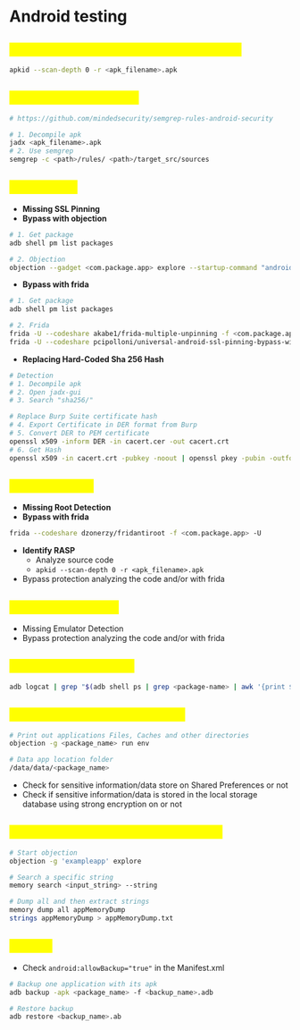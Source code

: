 # Android testing

## <mark style="color:yellow;">Identify compilers, packers, obfuscators</mark>

```sh
apkid --scan-depth 0 -r <apk_filename>.apk
```

## <mark style="color:yellow;">Automatic Static Tests</mark>

```sh
# https://github.com/mindedsecurity/semgrep-rules-android-security

# 1. Decompile apk
jadx <apk_filename>.apk
# 2. Use semgrep
semgrep -c <path>/rules/ <path>/target_src/sources
```

## <mark style="color:yellow;">SSL Pinning</mark>

* **Missing SSL Pinning**
* **Bypass with objection**

```sh
# 1. Get package
adb shell pm list packages

# 2. Objection 
objection --gadget <com.package.app> explore --startup-command "android sslpinning disable"
```

* **Bypass with frida**

```sh
# 1. Get package
adb shell pm list packages

# 2. Frida
frida -U --codeshare akabe1/frida-multiple-unpinning -f <com.package.app>
frida -U --codeshare pcipolloni/universal-android-ssl-pinning-bypass-with-frida -f <com.package.app>
```

* **Replacing Hard-Coded Sha 256 Hash**

```sh
# Detection
# 1. Decompile apk
# 2. Open jadx-gui
# 3. Search "sha256/"

# Replace Burp Suite certificate hash
# 4. Export Certificate in DER format from Burp
# 5. Convert DER to PEM certificate
openssl x509 -inform DER -in cacert.cer -out cacert.crt
# 6. Get Hash
openssl x509 -in cacert.crt -pubkey -noout | openssl pkey -pubin -outform der | openssl dgst -sha256 -binary | openssl enc -base64
```

## <mark style="color:yellow;">Root Detection</mark>

* **Missing Root Detection**
* **Bypass with frida**

```sh
frida --codeshare dzonerzy/fridantiroot -f <com.package.app> -U
```

* **Identify RASP**
  * Analyze source code
  * `apkid --scan-depth 0 -r <apk_filename>.apk`
* Bypass protection analyzing the code and/or with frida

## <mark style="color:yellow;">Emulator Detection</mark>

* Missing Emulator Detection
* Bypass protection analyzing the code and/or with frida

## <mark style="color:yellow;">Sensitive data in Logs</mark>

```sh
adb logcat | grep "$(adb shell ps | grep <package-name> | awk '{print $2}')"
```

## <mark style="color:yellow;">Sensitive data in Local Storage</mark>

```sh
# Print out applications Files, Caches and other directories
objection -g <package_name> run env

# Data app location folder
/data/data/<package_name>
```

* Check for sensitive information/data store on Shared Preferences or not
* Check if sensitive information/data is stored in the local storage database using strong encryption on or not

## <mark style="color:yellow;">Sensitive data in Application Memory</mark>

```sh
# Start objection
objection -g 'exampleapp' explore

# Search a specific string
memory search <input_string> --string

# Dump all and then extract strings
memory dump all appMemoryDump
strings appMemoryDump > appMemoryDump.txt
```

## <mark style="color:yellow;">Backup</mark>

* Check `android:allowBackup="true"` in the Manifest.xml

```sh
# Backup one application with its apk
adb backup -apk <package_name> -f <backup_name>.adb

# Restore backup
adb restore <backup_name>.ab
```
